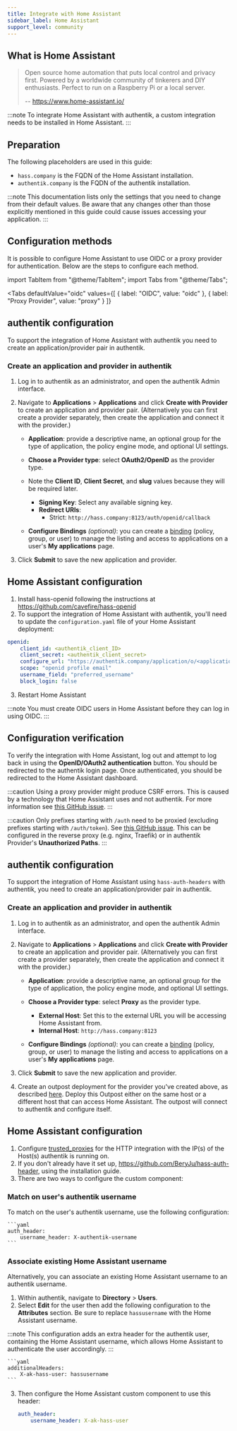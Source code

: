 ```yaml
---
title: Integrate with Home Assistant
sidebar_label: Home Assistant
support_level: community
---
```


## What is Home Assistant

> Open source home automation that puts local control and privacy first. Powered by a worldwide community of tinkerers and DIY enthusiasts. Perfect to run on a Raspberry Pi or a local server.
>
> -- https://www.home-assistant.io/

:::note
To integrate Home Assistant with authentik, a custom integration needs to be installed in Home Assistant.
:::

## Preparation

The following placeholders are used in this guide:

- `hass.company` is the FQDN of the Home Assistant installation.
- `authentik.company` is the FQDN of the authentik installation.

:::note
This documentation lists only the settings that you need to change from their default values. Be aware that any changes other than those explicitly mentioned in this guide could cause issues accessing your application.
:::

## Configuration methods

It is possible to configure Home Assistant to use OIDC or a proxy provider for authentication. Below are the steps to configure each method.

import TabItem from "@theme/TabItem";
import Tabs from "@theme/Tabs";

<Tabs
defaultValue="oidc"
values={[
{ label: "OIDC", value: "oidc" },
{ label: "Proxy Provider", value: "proxy" }
]}

>   <TabItem value="oidc">

## authentik configuration

To support the integration of Home Assistant with authentik you need to create an application/provider pair in authentik.

### Create an application and provider in authentik

1. Log in to authentik as an administrator, and open the authentik Admin interface.
2. Navigate to **Applications** > **Applications** and click **Create with Provider** to create an application and provider pair. (Alternatively you can first create a provider separately, then create the application and connect it with the provider.)
    - **Application**: provide a descriptive name, an optional group for the type of application, the policy engine mode, and optional UI settings.
    - **Choose a Provider type**: select **OAuth2/OpenID** as the provider type.
    - Note the **Client ID**, **Client Secret**, and **slug** values because they will be required later.
        - **Signing Key**: Select any available signing key.
        - **Redirect URIs**:
            - Strict: `http://hass.company:8123/auth/openid/callback`

    - **Configure Bindings** _(optional)_: you can create a [binding](/docs/add-secure-apps/flows-stages/bindings/) (policy, group, or user) to manage the listing and access to applications on a user's **My applications** page.

3. Click **Submit** to save the new application and provider.

## Home Assistant configuration

1. Install hass-openid following the instructions at https://github.com/cavefire/hass-openid
2. To support the integration of Home Assistant with authentik, you'll need to update the `configuration.yaml` file of your Home Assistant deployment:

```yaml showLineNumbers title="/config/configuration.yaml"
openid:
    client_id: <authentik_client_ID>
    client_secret: <authentik_client_secret>
    configure_url: "https://authentik.company/application/o/<application_slug>/.well-known/openid-configuration"
    scope: "openid profile email"
    username_field: "preferred_username"
    block_login: false
```

3. Restart Home Assistant

:::note
You must create OIDC users in Home Assistant before they can log in using OIDC.
:::

## Configuration verification

To verify the integration with Home Assistant, log out and attempt to log back in using the **OpenID/OAuth2 authentication** button. You should be redirected to the authentik login page. Once authenticated, you should be redirected to the Home Assistant dashboard.

  </TabItem>
  <TabItem value="proxy">

:::caution
Using a proxy provider might produce CSRF errors. This is caused by a technology that Home Assistant uses and not authentik. For more information see [this GitHub issue](https://github.com/goauthentik/authentik/issues/884#issuecomment-851542477).
:::

:::caution
Only prefixes starting with `/auth` need to be proxied (excluding prefixes starting with `/auth/token`). See [this GitHub issue](https://github.com/BeryJu/hass-auth-header/issues/212). This can be configured in the reverse proxy (e.g. nginx, Traefik) or in authentik Provider's **Unauthorized Paths**.
:::

## authentik configuration

To support the integration of Home Assistant using `hass-auth-headers` with authentik, you need to create an application/provider pair in authentik.

### Create an application and provider in authentik

1. Log in to authentik as an administrator, and open the authentik Admin interface.
2. Navigate to **Applications** > **Applications** and click **Create with Provider** to create an application and provider pair. (Alternatively you can first create a provider separately, then create the application and connect it with the provider.)
    - **Application**: provide a descriptive name, an optional group for the type of application, the policy engine mode, and optional UI settings.
    - **Choose a Provider type**: select **Proxy** as the provider type.
        - **External Host**: Set this to the external URL you will be accessing Home Assistant from.
        - **Internal Host**: `http://hass.company:8123`

    - **Configure Bindings** _(optional)_: you can create a [binding](/docs/add-secure-apps/flows-stages/bindings/) (policy, group, or user) to manage the listing and access to applications on a user's **My applications** page.

3. Click **Submit** to save the new application and provider.

4. Create an outpost deployment for the provider you've created above, as described [here](/docs/add-secure-apps/outposts/). Deploy this Outpost either on the same host or a different host that can access Home Assistant. The outpost will connect to authentik and configure itself.

## Home Assistant configuration

1. Configure [trusted_proxies](https://www.home-assistant.io/integrations/http/#trusted_proxies) for the HTTP integration with the IP(s) of the Host(s) authentik is running on.
2. If you don't already have it set up, https://github.com/BeryJu/hass-auth-header, using the installation guide.
3. There are two ways to configure the custom component:

### Match on user's authentik username

To match on the user's authentik username, use the following configuration:

    ```yaml
    auth_header:
        username_header: X-authentik-username
    ```

### Associate existing Home Assistant username

Alternatively, you can associate an existing Home Assistant username to an authentik username.

1. Within authentik, navigate to **Directory** > **Users**.
2. Select **Edit** for the user then add the following configuration to the **Attributes** section. Be sure to replace `hassusername` with the Home Assistant username.

:::note
This configuration adds an extra header for the authentik user, containing the Home Assistant username, which allows Home Assistant to authenticate the user accordingly.
:::

    ```yaml
    additionalHeaders:
        X-ak-hass-user: hassusername
    ```

3. Then configure the Home Assistant custom component to use this header:

    ```yaml
    auth_header:
        username_header: X-ak-hass-user
    ```

  </TabItem>
</Tabs>
